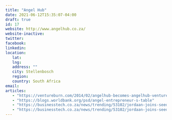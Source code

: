 ```yaml
---
title: "Angel Hub"
date: 2021-06-12T15:35:07-04:00
draft: true
id: 17
website: http://www.angelhub.co.za/
website-inactive: 
twitter: 
facebook: 
linkedin: 
location: 
   lat: 
   lng: 
   address: ""
   city: Stellenbosch 
   region: 
   country: South Africa 
email: 
articles:
   - "https://ventureburn.com/2014/02/angelhub-becomes-angelhub-ventures-with-michael-jordaan-buy-in/"
   - "https://blogs.worldbank.org/psd/angel-entrepreneur-s-table"
   - "https://businesstech.co.za/news/trending/53102/jordaan-joins-seed-fund-angelhub-ventures/"
   - "https://businesstech.co.za/news/trending/53102/jordaan-joins-seed-fund-angelhub-ventures/"
---
```


